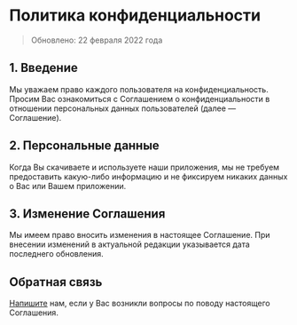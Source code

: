 # Политика конфиденциальности
> Обновлено: 22 февраля 2022 года

## 1. Введение
Мы уважаем право каждого пользователя на конфиденциальность. Просим Вас ознакомиться с Соглашением о конфиденциальности в отношении персональных данных пользователей (далее — Соглашение).

## 2. Персональные данные
Когда Вы скачиваете и используете наши приложения, мы не требуем предоставить какую-либо информацию и не фиксируем никаких данных о Вас или Вашем приложении.
   
## 3. Изменение Соглашения
Мы имеем право вносить изменения в настоящее Соглашение. При внесении изменений в актуальной редакции указывается дата последнего обновления.

## Обратная связь
   [Напишите](mailto:matrapas@me.com) нам, если у Вас возникли вопросы по поводу настоящего Соглашения.
